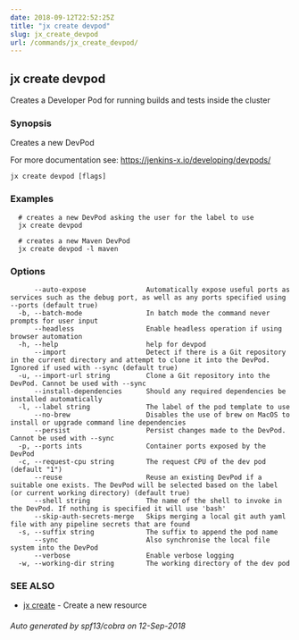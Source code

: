 ```yaml
---
date: 2018-09-12T22:52:25Z
title: "jx create devpod"
slug: jx_create_devpod
url: /commands/jx_create_devpod/
---
```

## jx create devpod

Creates a Developer Pod for running builds and tests inside the cluster

### Synopsis

Creates a new DevPod 

For more documentation see: https://jenkins-x.io/developing/devpods/

```
jx create devpod [flags]
```

### Examples

```
  # creates a new DevPod asking the user for the label to use
  jx create devpod
  
  # creates a new Maven DevPod
  jx create devpod -l maven
```

### Options

```
      --auto-expose               Automatically expose useful ports as services such as the debug port, as well as any ports specified using --ports (default true)
  -b, --batch-mode                In batch mode the command never prompts for user input
      --headless                  Enable headless operation if using browser automation
  -h, --help                      help for devpod
      --import                    Detect if there is a Git repository in the current directory and attempt to clone it into the DevPod. Ignored if used with --sync (default true)
  -u, --import-url string         Clone a Git repository into the DevPod. Cannot be used with --sync
      --install-dependencies      Should any required dependencies be installed automatically
  -l, --label string              The label of the pod template to use
      --no-brew                   Disables the use of brew on MacOS to install or upgrade command line dependencies
      --persist                   Persist changes made to the DevPod. Cannot be used with --sync
  -p, --ports ints                Container ports exposed by the DevPod
  -c, --request-cpu string        The request CPU of the dev pod (default "1")
      --reuse                     Reuse an existing DevPod if a suitable one exists. The DevPod will be selected based on the label (or current working directory) (default true)
      --shell string              The name of the shell to invoke in the DevPod. If nothing is specified it will use 'bash'
      --skip-auth-secrets-merge   Skips merging a local git auth yaml file with any pipeline secrets that are found
  -s, --suffix string             The suffix to append the pod name
      --sync                      Also synchronise the local file system into the DevPod
      --verbose                   Enable verbose logging
  -w, --working-dir string        The working directory of the dev pod
```

### SEE ALSO

* [jx create](/commands/jx_create/)	 - Create a new resource

###### Auto generated by spf13/cobra on 12-Sep-2018
